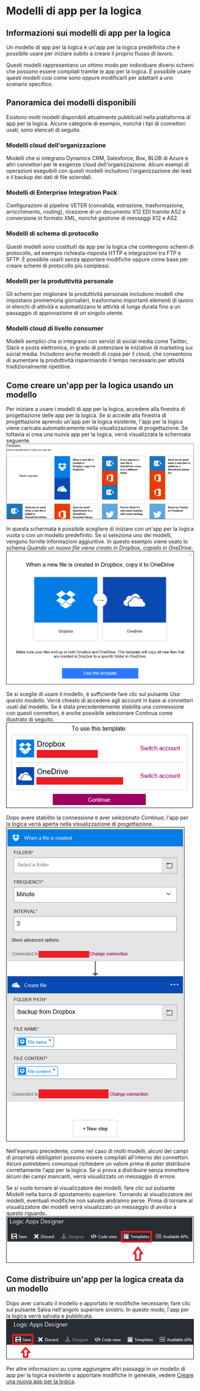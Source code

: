 <properties
 pageTitle="Modelli di app per la logica | Microsoft Azure"
 description="Informazioni su come usare modelli di app per la logica predefiniti per iniziare"
 authors="kevinlam1"
 manager="dwrede"
 editor=""
 services="app-service\logic"
 documentationCenter=""/>

<tags
	ms.service="app-service-logic"
	ms.workload="integration"
	ms.tgt_pltfrm="na"
	ms.devlang="na"
	ms.topic="article"
	ms.date="08/24/2016"
	ms.author="klam"/>

# Modelli di app per la logica

## Informazioni sui modelli di app per la logica

Un modello di app per la logica è un'app per la logica predefinita che è possibile usare per iniziare subito a creare il proprio flusso di lavoro.

Questi modelli rappresentano un ottimo modo per individuare diversi schemi che possono essere compilati tramite le app per la logica. È possibile usare questi modelli così come sono oppure modificarli per adattarli a uno scenario specifico.

## Panoramica dei modelli disponibili

Esistono molti modelli disponibili attualmente pubblicati nella piattaforma di app per la logica. Alcune categorie di esempio, nonché i tipi di connettori usati, sono elencati di seguito.

### Modelli cloud dell'organizzazione
Modelli che si integrano Dynamics CRM, Salesforce, Box, BLOB di Azure e altri connettori per le esigenze cloud dell'organizzazione. Alcuni esempi di operazioni eseguibili con questi modelli includono l'organizzazione dei lead e il backup dei dati di file aziendali.

### Modelli di Enterprise Integration Pack
Configurazioni di pipeline VETER (convalida, estrazione, trasformazione, arricchimento, routing), ricezione di un documento X12 EDI tramite AS2 e conversione in formato XML, nonché gestione di messaggi X12 e AS2.

### Modelli di schema di protocollo
Questi modelli sono costituiti da app per la logica che contengono schemi di protocollo, ad esempio richiesta-risposta HTTP e integrazioni tra FTP e SFTP. È possibile usarli senza apportare modifiche oppure come base per creare schemi di protocollo più complessi.

### Modelli per la produttività personale
Gli schemi per migliorare la produttività personale includono modelli che impostano promemoria giornalieri, trasformano importanti elementi di lavoro in elenchi di attività e automatizzano le attività di lunga durata fino a un passaggio di approvazione di un singolo utente.

### Modelli cloud di livello consumer
Modelli semplici che si integrano con servizi di social media come Twitter, Slack e posta elettronica, in grado di potenziare le iniziative di marketing sui social media. Includono anche modelli di copia per il cloud, che consentono di aumentare la produttività risparmiando il tempo necessario per attività tradizionalmente ripetitive.

## Come creare un'app per la logica usando un modello 

Per iniziare a usare i modelli di app per la logica, accedere alla finestra di progettazione delle app per la logica. Se si accede alla finestra di progettazione aprendo un'app per la logica esistente, l'app per la logica viene caricata automaticamente nella visualizzazione di progettazione. Se tuttavia si crea una nuova app per la logica, verrà visualizzata la schermata seguente. ![](../../includes/media/app-service-logic-templates/template7.png)

In questa schermata è possibile scegliere di iniziare con un'app per la logica vuota o con un modello predefinito. Se si seleziona uno dei modelli, vengono fornite informazioni aggiuntive. In questo esempio viene usato lo schema *Quando un nuovo file viene creato in Dropbox, copialo in OneDrive*. ![](../../includes/media/app-service-logic-templates/template2.png)

Se si sceglie di usare il modello, è sufficiente fare clic sul pulsante *Usa questo modello*. Verrà chiesto di accedere agli account in base ai connettori usati dal modello. Se è stata precedentemente stabilita una connessione con questi connettori, è anche possibile selezionare Continua come illustrato di seguito. ![](../../includes/media/app-service-logic-templates/template3.png)

Dopo avere stabilito la connessione e aver selezionato *Continua*, l'app per la logica verrà aperta nella visualizzazione di progettazione. ![](../../includes/media/app-service-logic-templates/template4.png)

Nell'esempio precedente, come nel caso di molti modelli, alcuni dei campi di proprietà obbligatori possono essere compilati all'interno dei connettori. Alcuni potrebbero comunque richiedere un valore prima di poter distribuire correttamente l'app per la logica. Se si prova a distribuire senza immettere alcuni dei campi mancanti, verrà visualizzato un messaggio di errore.

Se si vuole tornare al visualizzatore dei modelli, fare clic sul pulsante *Modelli* nella barra di spostamento superiore. Tornando al visualizzatore dei modelli, eventuali modifiche non salvate andranno perse. Prima di tornare al visualizzatore dei modelli verrà visualizzato un messaggio di avviso a questo riguardo. ![](../../includes/media/app-service-logic-templates/template5.png)

## Come distribuire un'app per la logica creata da un modello

Dopo aver caricato il modello e apportato le modifiche necessarie, fare clic sul pulsante Salva nell'angolo superiore sinistro. In questo modo, l'app per la logica verrà salvata e pubblicata. ![](../../includes/media/app-service-logic-templates/template6.png)

Per altre informazioni su come aggiungere altri passaggi in un modello di app per la logica esistente o apportare modifiche in generale, vedere [Creare una nuova app per la logica](app-service-logic-create-a-logic-app.md).

<!---HONumber=AcomDC_0831_2016-->